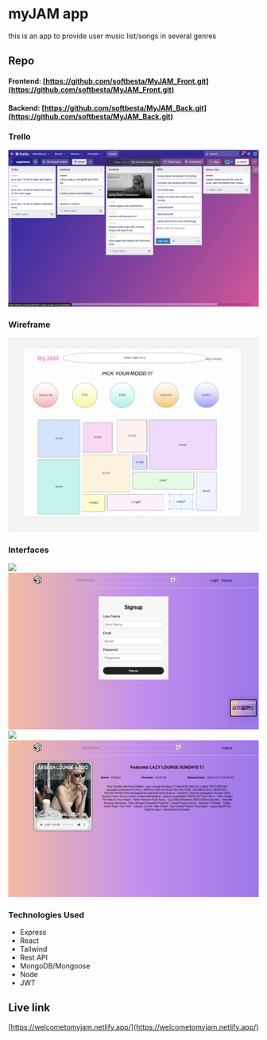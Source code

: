 # myJAM app

this is an app to provide user music list/songs in several genres

## Repo
#### Frontend: [https://github.com/softbesta/MyJAM_Front.git](https://github.com/softbesta/MyJAM_Front.git)
#### Backend: [https://github.com/softbesta/MyJAM_Back.git](https://github.com/softbesta/MyJAM_Back.git)


### Trello

![](public/trello.png)



### Wireframe

![](public/wireframes.png)

### Interfaces
![](public/homepage.png)
![](public/signup.png)
![](public/welcompage.png)
![](public/song.png)

### Technologies Used

* Express
* React
* Tailwind 
* Rest API
* MongoDB/Mongoose
* Node
* JWT

## Live link

[https://welcometomyjam.netlify.app/](https://welcometomyjam.netlify.app/)
